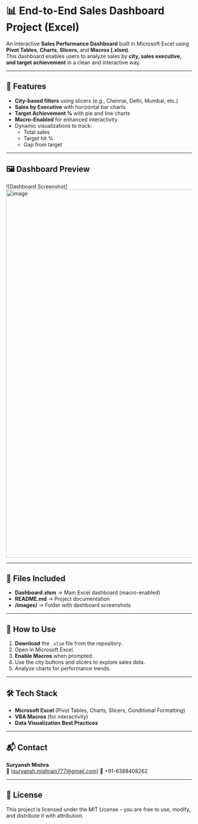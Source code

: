 # 📊 End-to-End Sales Dashboard Project (Excel)

An interactive **Sales Performance Dashboard** built in Microsoft Excel using **Pivot Tables**, **Charts**, **Slicers**, and **Macros (.xlsm)**.  
This dashboard enables users to analyze sales by **city, sales executive, and target achievement** in a clean and interactive way.

---

## 🚀 Features
- **City-based filters** using slicers (e.g., Chennai, Delhi, Mumbai, etc.)
- **Sales by Executive** with horizontal bar charts
- **Target Achievement %** with pie and line charts
- **Macro-Enabled** for enhanced interactivity
- Dynamic visualizations to track:
  - Total sales
  - Target hit %
  - Gap from target

---

## 🖼 Dashboard Preview
![Dashboard Screenshot] <img width="1911" height="1000" alt="image" src="https://github.com/user-attachments/assets/5c4aab29-678a-4e7b-979f-56ee6d84ee50" />

---

## 📂 Files Included
- **Dashboard.xlsm** → Main Excel dashboard (macro-enabled)
- **README.md** → Project documentation
- **/images/** → Folder with dashboard screenshots

---

## 📌 How to Use
1. **Download** the `.xlsm` file from the repository.
2. Open in Microsoft Excel.
3. **Enable Macros** when prompted.
4. Use the city buttons and slicers to explore sales data.
5. Analyze charts for performance trends.

---

## 🛠 Tech Stack
- **Microsoft Excel** (Pivot Tables, Charts, Slicers, Conditional Formatting)
- **VBA Macros** (for interactivity)
- **Data Visualization Best Practices**

---

## 📬 Contact
**Suryansh Mishra**  
📧 [suryansh.mishrain777@gmail.com]
📱 +91-6388408262  

---

## 📄 License
This project is licensed under the MIT License – you are free to use, modify, and distribute it with attribution.
